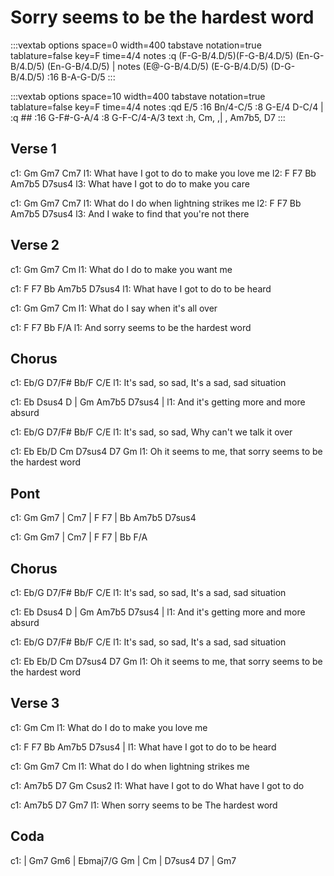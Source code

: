 ---
---

# Sorry seems to be the hardest word


:::vextab
  options space=0 width=400
  tabstave notation=true tablature=false key=F time=4/4
  notes :q (F-G-B/4.D/5)(F-G-B/4.D/5) (En-G-B/4.D/5) (En-G-B/4.D/5) |
  notes (E@-G-B/4.D/5) (E-G-B/4.D/5) (D-G-B/4.D/5) :16 B-A-G-D/5
:::

:::vextab
  options space=10 width=400
  tabstave notation=true tablature=false key=F time=4/4
  notes :qd E/5 :16 Bn/4-C/5 :8 G-E/4 D-C/4 | :q ## :16 G-F#-G-A/4 :8 G-F-C/4-A/3
  text :h, Cm, ,| , Am7b5, D7
:::


## Verse 1
c1: Gm                        Gm7      Cm7
l1:  What have I got to do to make you love me
l2: F                         F7      Bb     Am7b5  D7sus4 
l3:  What have I got to do to make you care  

c1: Gm         Gm7               Cm7
l1:  What do I do when lightning strikes me
l2: F                        F7        Bb     Am7b5  D7sus4 
l3:  And I wake to find that you're not there  

## Verse 2
c1: Gm         Gm7            Cm
l1:  What do I do to make you want me

c1: F                      F7   Bb     Am7b5  D7sus4
l1:  What have I got to do to be heard  

c1: Gm         Gm7               Cm
l1:  What do I say when it's all over

c1:     F                     F7    Bb    F/A
l1: And sorry seems to be the hardest word

## Chorus
c1: Eb/G      D7/F#     Bb/F        C/E
l1: It's sad, so sad,   It's a sad, sad situation

c1: Eb               Dsus4    D    | Gm     Am7b5  D7sus4 |
l1: And it's getting more and more absurd  

c1: Eb/G     D7/F#       Bb/F         C/E
l1: It's sad,  so sad,   Why can't we talk it over

c1: Eb               Eb/D      Cm             D7sus4 D7      Gm
l1: Oh it seems to me,    that sorry seems to be the hardest word

## Pont
c1: Gm Gm7 | Cm7 | F F7   | Bb Am7b5 D7sus4
                           
c1: Gm Gm7 | Cm7 | F F7   | Bb F/A 

## Chorus
c1: Eb/G      D7/F#     Bb/F        C/E
l1: It's sad, so sad,   It's a sad, sad situation

c1: Eb               Dsus4    D    | Gm     Am7b5  D7sus4 |
l1: And it's getting more and more absurd  

c1: Eb/G      D7/F#     Bb/F        C/E
l1: It's sad, so sad,   It's a sad, sad situation

c1: Eb               Eb/D      Cm             D7sus4 D7      Gm
l1: Oh it seems to me,    that sorry seems to be the hardest word

## Verse 3
c1: Gm                        Cm
l1:  What do I do to make you love me

c1: F                    F7    Bb     Am7b5  D7sus4 |
l1:  What have I got to do to be heard  

c1: Gm         Gm7               Cm
l1:  What do I do when lightning strikes me

c1: Am7b5             D7     Gm                 Csus2
l1: What have I got to do    What have I got to do

c1:      Am7b5         D7              Gm7
l1: When sorry seems to be The hardest word

## Coda
c1: | Gm7 Gm6 | Ebmaj7/G Gm | Cm | D7sus4 D7 | Gm7